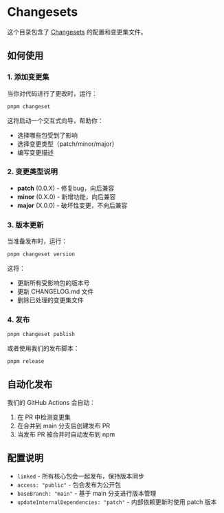 # Changesets

这个目录包含了 [Changesets](https://github.com/changesets/changesets) 的配置和变更集文件。

## 如何使用

### 1. 添加变更集

当你对代码进行了更改时，运行：

```bash
pnpm changeset
```

这将启动一个交互式向导，帮助你：
- 选择哪些包受到了影响
- 选择变更类型（patch/minor/major）
- 编写变更描述

### 2. 变更类型说明

- **patch** (0.0.X) - 修复bug，向后兼容
- **minor** (0.X.0) - 新增功能，向后兼容
- **major** (X.0.0) - 破坏性变更，不向后兼容

### 3. 版本更新

当准备发布时，运行：

```bash
pnpm changeset version
```

这将：
- 更新所有受影响包的版本号
- 更新 CHANGELOG.md 文件
- 删除已处理的变更集文件

### 4. 发布

```bash
pnpm changeset publish
```

或者使用我们的发布脚本：

```bash
pnpm release
```

## 自动化发布

我们的 GitHub Actions 会自动：
1. 在 PR 中检测变更集
2. 在合并到 main 分支后创建发布 PR
3. 当发布 PR 被合并时自动发布到 npm

## 配置说明

- `linked` - 所有核心包会一起发布，保持版本同步
- `access: "public"` - 包会发布为公开包
- `baseBranch: "main"` - 基于 main 分支进行版本管理
- `updateInternalDependencies: "patch"` - 内部依赖更新时使用 patch 版本
